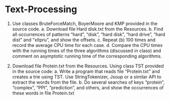 # Text-Processing


1. Use classes BruteForceMatch, BoyerMoore and KMP provided in the source code.
a. Download file Hard disk.txt from the Resources.
b. Find all occurrences of patterns “hard”, “disk”, “hard disk”, “hard drive”, “hard dist” and “xltpru”, and show the offsets.
c. Repeat (b) 100 times and record the average CPU time for each case.
d. Compare the CPU times with the running times of the three algorithms (discussed in class) and comment on asymptotic running time of the corresponding algorithms.


2. Download file Protein.txt from the Resources. Using class TST provided in the source code:
a. Write a program that reads file “Protein.txt” and creates a trie using TST. Use StringTokenizer, Jsoup or a similar API to extract the words from the file.
b. Do several searches of keys “protein”, “complex”, “PPI”, “prediction”, and others, and show the occurrences of these words in file Protein.txt
